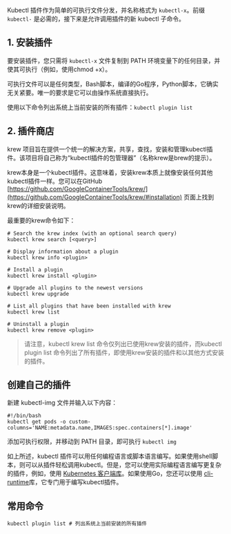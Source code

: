 Kubectl 插件作为简单的可执行文件分发，并名称格式为 `kubectl-x`。前缀 `kubectl-` 是必需的，接下来是允许调用插件的新 kubectl 子命令。

## 1. 安装插件

要安装插件，您只需将 `kubectl-x` 文件复制到 PATH 环境变量下的任何目录，并使其可执行（例如，使用chmod +x）。

可执行文件可以是任何类型，Bash脚本，编译的Go程序，Python脚本，它确实无关紧要。唯一的要求是它可以由操作系统直接执行。

使用以下命令列出系统上当前安装的所有插件：`kubectl plugin list`

## 2. 插件商店

krew 项目旨在提供一个统一的解决方案，共享，查找，安装和管理kubectl插件。该项目将自己称为“kubectl插件的包管理器”（名称krew是brew的提示）。

krew本身是一个kubectl插件。这意味着，安装krew本质上就像安装任何其他kubectl插件一样。您可以在GitHub [https://github.com/GoogleContainerTools/krew/](https://github.com/GoogleContainerTools/krew/#installation) 页面上找到krew的详细安装说明。

最重要的krew命令如下：

```
# Search the krew index (with an optional search query)
kubectl krew search [<query>]

# Display information about a plugin
kubectl krew info <plugin>

# Install a plugin
kubectl krew install <plugin>

# Upgrade all plugins to the newest versions
kubectl krew upgrade

# List all plugins that have been installed with krew
kubectl krew list

# Uninstall a plugin
kubectl krew remove <plugin>
```

> 请注意，kubectl krew list 命令仅列出已使用krew安装的插件，而kubectl plugin list 命令列出了所有插件，即使用krew安装的插件和以其他方式安装的插件。

## 创建自己的插件

新建 kubectl-img 文件并输入以下内容：

```
#!/bin/bash
kubectl get pods -o custom-columns='NAME:metadata.name,IMAGES:spec.containers[*].image'
```

添加可执行权限，并移动到 PATH 目录，即可执行 `kubectl img`

如上所述，kubectl 插件可以用任何编程语言或脚本语言编写。如果使用shell脚本，则可以从插件轻松调用kubectl。但是，您可以使用实际编程语言编写更复杂的插件，例如，使用 [Kubernetes 客户端库](https://kubernetes.io/docs/reference/using-api/client-libraries/)。如果使用Go，您还可以使用 [cli-runtime](https://github.com/kubernetes/cli-runtime)库，它专门用于编写kubectl插件。

## 常用命令

```
kubectl plugin list # 列出系统上当前安装的所有插件
```
